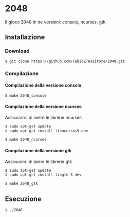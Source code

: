 # 2048

Il gioco 2048 in tre versioni: console, ncurses, gtk.

## Installazione

### Download
```bash
$ git clone https://github.com/FabioZTessitore/2048.git
```

### Compilazione

#### Compilazione della versione console
```bash
$ make 2048_console
```

#### Compilazione della versione ncurses
Assicurarsi di avere le librerie ncurses
```bash
$ sudo apt-get update
$ sudo apt-get install libncurses5-dev
```
```bash
$ make 2048_ncurses
```

#### Compilazione della versione gtk
Assicurarsi di avere le librerie gtk
```bash
$ sudo apt-get update
$ sudo apt-get install libgtk-3-dev
```
```bash
$ make 2048_gtk
```

## Esecuzione
```bash
$ ./2048
```
